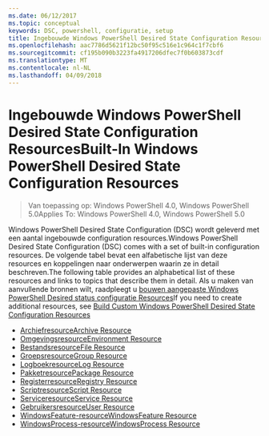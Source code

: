 ```yaml
---
ms.date: 06/12/2017
ms.topic: conceptual
keywords: DSC, powershell, configuratie, setup
title: Ingebouwde Windows PowerShell Desired State Configuration Resources
ms.openlocfilehash: aac7786d5621f12bc50f95c516e1c964c1f7cbf6
ms.sourcegitcommit: cf195b090b3223fa4917206dfec7f0b603873cdf
ms.translationtype: MT
ms.contentlocale: nl-NL
ms.lasthandoff: 04/09/2018
---
```

# <a name="built-in-windows-powershell-desired-state-configuration-resources"></a><span data-ttu-id="a4a15-103">Ingebouwde Windows PowerShell Desired State Configuration Resources</span><span class="sxs-lookup"><span data-stu-id="a4a15-103">Built-In Windows PowerShell Desired State Configuration Resources</span></span>

> <span data-ttu-id="a4a15-104">Van toepassing op: Windows PowerShell 4.0, Windows PowerShell 5.0</span><span class="sxs-lookup"><span data-stu-id="a4a15-104">Applies To: Windows PowerShell 4.0, Windows PowerShell 5.0</span></span>

<span data-ttu-id="a4a15-105">Windows PowerShell Desired State Configuration (DSC) wordt geleverd met een aantal ingebouwde configuration resources.</span><span class="sxs-lookup"><span data-stu-id="a4a15-105">Windows PowerShell Desired State Configuration (DSC) comes with a set of built-in configuration resources.</span></span> <span data-ttu-id="a4a15-106">De volgende tabel bevat een alfabetische lijst van deze resources en koppelingen naar onderwerpen waarin ze in detail beschreven.</span><span class="sxs-lookup"><span data-stu-id="a4a15-106">The following table provides an alphabetical list of these resources and links to topics that describe them in detail.</span></span> <span data-ttu-id="a4a15-107">Als u maken van aanvullende bronnen wilt, raadpleegt u [bouwen aangepaste Windows PowerShell Desired status configuratie Resources](authoringResource.md)</span><span class="sxs-lookup"><span data-stu-id="a4a15-107">If you need to create additional resources, see [Build Custom Windows PowerShell Desired State Configuration Resources](authoringResource.md)</span></span>

* [<span data-ttu-id="a4a15-108">Archiefresource</span><span class="sxs-lookup"><span data-stu-id="a4a15-108">Archive Resource</span></span>](archiveResource.md)
* [<span data-ttu-id="a4a15-109">Omgevingsresource</span><span class="sxs-lookup"><span data-stu-id="a4a15-109">Environment Resource</span></span>](environmentResource.md)
* [<span data-ttu-id="a4a15-110">Bestandsresource</span><span class="sxs-lookup"><span data-stu-id="a4a15-110">File Resource</span></span>](fileResource.md)
* [<span data-ttu-id="a4a15-111">Groepsresource</span><span class="sxs-lookup"><span data-stu-id="a4a15-111">Group Resource</span></span>](groupResource.md)
* [<span data-ttu-id="a4a15-112">Logboekresource</span><span class="sxs-lookup"><span data-stu-id="a4a15-112">Log Resource</span></span>](logResource.md)
* [<span data-ttu-id="a4a15-113">Pakketresource</span><span class="sxs-lookup"><span data-stu-id="a4a15-113">Package Resource</span></span>](packageResource.md)
* [<span data-ttu-id="a4a15-114">Registerresource</span><span class="sxs-lookup"><span data-stu-id="a4a15-114">Registry Resource</span></span>](registryResource.md)
* [<span data-ttu-id="a4a15-115">Scriptresource</span><span class="sxs-lookup"><span data-stu-id="a4a15-115">Script Resource</span></span>](scriptResource.md)
* [<span data-ttu-id="a4a15-116">Serviceresource</span><span class="sxs-lookup"><span data-stu-id="a4a15-116">Service Resource</span></span>](serviceResource.md)
* [<span data-ttu-id="a4a15-117">Gebruikersresource</span><span class="sxs-lookup"><span data-stu-id="a4a15-117">User Resource</span></span>](userResource.md)
* [<span data-ttu-id="a4a15-118">WindowsFeature-resource</span><span class="sxs-lookup"><span data-stu-id="a4a15-118">WindowsFeature Resource</span></span>](windowsfeatureResource.md)
* [<span data-ttu-id="a4a15-119">WindowsProcess-resource</span><span class="sxs-lookup"><span data-stu-id="a4a15-119">WindowsProcess Resource</span></span>](windowsProcessResource.md)